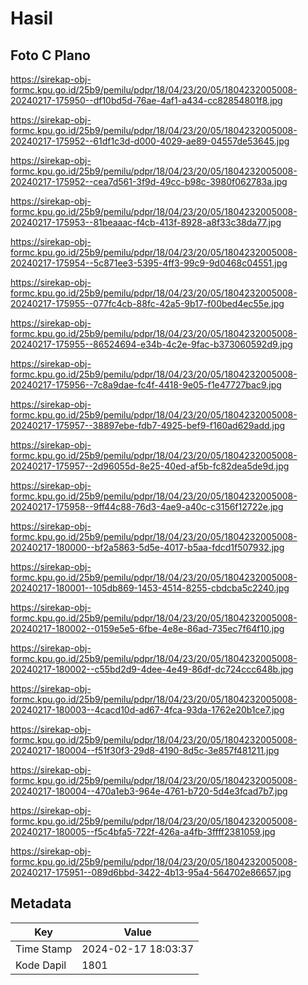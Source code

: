 # Hasil

## Foto C Plano

https://sirekap-obj-formc.kpu.go.id/25b9/pemilu/pdpr/18/04/23/20/05/1804232005008-20240217-175950--df10bd5d-76ae-4af1-a434-cc82854801f8.jpg

https://sirekap-obj-formc.kpu.go.id/25b9/pemilu/pdpr/18/04/23/20/05/1804232005008-20240217-175952--61df1c3d-d000-4029-ae89-04557de53645.jpg

https://sirekap-obj-formc.kpu.go.id/25b9/pemilu/pdpr/18/04/23/20/05/1804232005008-20240217-175952--cea7d561-3f9d-49cc-b98c-3980f062783a.jpg

https://sirekap-obj-formc.kpu.go.id/25b9/pemilu/pdpr/18/04/23/20/05/1804232005008-20240217-175953--81beaaac-f4cb-413f-8928-a8f33c38da77.jpg

https://sirekap-obj-formc.kpu.go.id/25b9/pemilu/pdpr/18/04/23/20/05/1804232005008-20240217-175954--5c871ee3-5395-4ff3-99c9-9d0468c04551.jpg

https://sirekap-obj-formc.kpu.go.id/25b9/pemilu/pdpr/18/04/23/20/05/1804232005008-20240217-175955--077fc4cb-88fc-42a5-9b17-f00bed4ec55e.jpg

https://sirekap-obj-formc.kpu.go.id/25b9/pemilu/pdpr/18/04/23/20/05/1804232005008-20240217-175955--86524694-e34b-4c2e-9fac-b373060592d9.jpg

https://sirekap-obj-formc.kpu.go.id/25b9/pemilu/pdpr/18/04/23/20/05/1804232005008-20240217-175956--7c8a9dae-fc4f-4418-9e05-f1e47727bac9.jpg

https://sirekap-obj-formc.kpu.go.id/25b9/pemilu/pdpr/18/04/23/20/05/1804232005008-20240217-175957--38897ebe-fdb7-4925-bef9-f160ad629add.jpg

https://sirekap-obj-formc.kpu.go.id/25b9/pemilu/pdpr/18/04/23/20/05/1804232005008-20240217-175957--2d96055d-8e25-40ed-af5b-fc82dea5de9d.jpg

https://sirekap-obj-formc.kpu.go.id/25b9/pemilu/pdpr/18/04/23/20/05/1804232005008-20240217-175958--9ff44c88-76d3-4ae9-a40c-c3156f12722e.jpg

https://sirekap-obj-formc.kpu.go.id/25b9/pemilu/pdpr/18/04/23/20/05/1804232005008-20240217-180000--bf2a5863-5d5e-4017-b5aa-fdcd1f507932.jpg

https://sirekap-obj-formc.kpu.go.id/25b9/pemilu/pdpr/18/04/23/20/05/1804232005008-20240217-180001--105db869-1453-4514-8255-cbdcba5c2240.jpg

https://sirekap-obj-formc.kpu.go.id/25b9/pemilu/pdpr/18/04/23/20/05/1804232005008-20240217-180002--0159e5e5-6fbe-4e8e-86ad-735ec7f64f10.jpg

https://sirekap-obj-formc.kpu.go.id/25b9/pemilu/pdpr/18/04/23/20/05/1804232005008-20240217-180002--c55bd2d9-4dee-4e49-86df-dc724ccc648b.jpg

https://sirekap-obj-formc.kpu.go.id/25b9/pemilu/pdpr/18/04/23/20/05/1804232005008-20240217-180003--4cacd10d-ad67-4fca-93da-1762e20b1ce7.jpg

https://sirekap-obj-formc.kpu.go.id/25b9/pemilu/pdpr/18/04/23/20/05/1804232005008-20240217-180004--f51f30f3-29d8-4190-8d5c-3e857f481211.jpg

https://sirekap-obj-formc.kpu.go.id/25b9/pemilu/pdpr/18/04/23/20/05/1804232005008-20240217-180004--470a1eb3-964e-4761-b720-5d4e3fcad7b7.jpg

https://sirekap-obj-formc.kpu.go.id/25b9/pemilu/pdpr/18/04/23/20/05/1804232005008-20240217-180005--f5c4bfa5-722f-426a-a4fb-3ffff2381059.jpg

https://sirekap-obj-formc.kpu.go.id/25b9/pemilu/pdpr/18/04/23/20/05/1804232005008-20240217-175951--089d6bbd-3422-4b13-95a4-564702e86657.jpg


## Metadata

| Key        | Value               |
| ---------- | ------------------- |
| Time Stamp | 2024-02-17 18:03:37 |
| Kode Dapil | 1801                |



